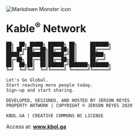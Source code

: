 <img src="https://repository-images.githubusercontent.com/329302905/a631d700-5662-11eb-8d90-a8b059352bb2" alt="Markdown Monster icon" style="float: left; margin-right: 10px;" />

# Kable<sup>®</sup> Network

	██╗  ██╗ █████╗ ██████╗ ██╗     ███████╗
	██║ ██╔╝██╔══██╗██╔══██╗██║     ██╔════╝
	█████╔╝ ███████║██████╔╝██║     █████╗  
	██╔═██╗ ██╔══██║██╔══██╗██║     ██╔══╝  
	██║  ██╗██║  ██║██████╔╝███████╗███████╗
	╚═╝  ╚═╝╚═╝  ╚═╝╚═════╝ ╚══════╝╚══════╝

	Let's Go Global.
	Start reaching more people today.
	Sign-up and start sharing.

	DEVELOPED, DESIGNED, AND HOSTED BY JERSON REYES
	PROPERTY ARTWORK | COPYRIGHT © JERSON REYES 2020
	
	KBOL.GA | CREATIVE COMMONS NC LICENSE

Access at: **www.kbol.ga**

